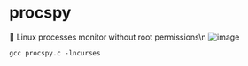 # procspy
🌌 Linux processes monitor without root permissions\n
![image](https://github.com/OxD3ADB33F/procspy/assets/123683822/c5dfc318-dade-412c-93ca-036694084010)
```
gcc procspy.c -lncurses
```
